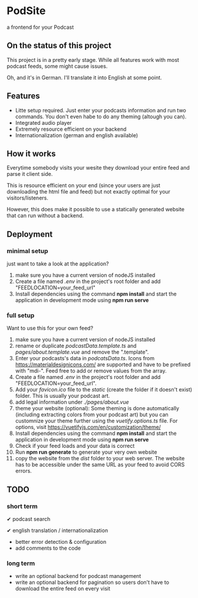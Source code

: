 # PodSite

a frontend for your Podcast

## On the status of this project

This project is in a pretty early stage. While all features work with most podcast feeds, some might cause issues.

Oh, and it's in German. I'll translate it into English at some point.

## Features

* Litte setup required. Just enter your podcasts information and run two commands. You don't even habe to do any theming (altough you can).
* Integrated audio player
* Extremely resource efficient on your backend
* Internationalization (german and english available)

## How it works

Everytime somebody visits your wesite they download your entire feed and parse it client side.

This is resource efficient on your end (since your users are just downloading the html file and feed) but not exactly optimal for your visitors/listeners.

However, this does make it possible to use a statically generated website that can run without a backend.

## Deployment

### minimal setup

just want to take a look at the application?

1. make sure you have a current version of nodeJS installed
2. Create a file named *.env* in the project's root folder and add "FEEDLOCATION=your_feed_url"
3. Install dependencies using the command **npm install** and start the application in development mode using **npm run serve**

### full setup

Want to use this for your own feed?

1. make sure you have a current version of nodeJS installed
2. rename or duplicate *podcastData.template.ts* and *pages/about.template.vue* and remove the ".template".
3. Enter your podcasts's data in *podcatsData.ts*. Icons from <https://materialdesignicons.com/> are supported and have to be prefixed with "mdi-". Feed free to add or remove values from the array.
4. Create a file named *.env* in the project's root folder and add "FEEDLOCATION=your_feed_url".
5. Add your *favicon.ico* file to the *static* (create the folder if it doesn't exist) folder. This is usually your podcast art.
6. add legal information under *./pages/about.vue*
7. theme your website (optional): Some theming is done automatically (including extracting colors from your podcast art) but you can customnize your theme further using the *vuetify.options.ts* file. For options, visit <https://vuetifyjs.com/en/customization/theme/>
8. Install dependencies using the command **npm install** and start the application in development mode using **npm run serve**
9. Check if your feed loads and your data is correct
10. Run **npm run generate** to generate your very own website
11. copy the website from the *dist* folder to your web server. The website has to be accessible under the same URL as your feed to avoid CORS errors.

## TODO

### short term

✔ podcast search

✔ english translation / internationalization

* better error detection & configuration
* add comments to the code

### long term

* write an optional backend for podcast management
* write an optional backend for pagination so users don't have to download the entire feed on every visit